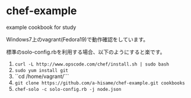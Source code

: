 chef-example
============

example cookbook for study

Windows7上のvagrant(Fedora19)で動作確認をしています。

標準のsolo-config.rbを利用する場合、以下のようにすると楽です。

1. ```curl -L http://www.opscode.com/chef/install.sh | sudo bash```
2. ```sudo yum install git```
3. ``cd /home/vagrant/```
4. ```git clone https://github.com/a-hisame/chef-example.git cookbooks```
5. ```chef-solo -c solo-config.rb -j node.json```


